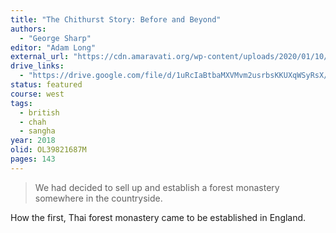 ```yaml
---
title: "The Chithurst Story: Before and Beyond"
authors:
  - "George Sharp"
editor: "Adam Long"
external_url: "https://cdn.amaravati.org/wp-content/uploads/2020/01/10/The-Chithurst-Story.pdf"
drive_links:
  - "https://drive.google.com/file/d/1uRcIaBtbaMXVMvm2usrbsKKUXqWSyRsX/view?usp=drivesdk"
status: featured
course: west
tags:
  - british
  - chah
  - sangha
year: 2018
olid: OL39821687M
pages: 143
---
```


> We had decided to sell up and establish a forest monastery somewhere in the countryside.

How the first, Thai forest monastery came to be established in England.
